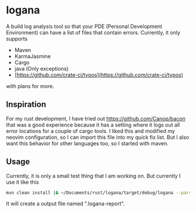 # logana

A build log analysis tool so that your PDE (Personal Development Environment) can have a list of files that contain errors.
Currently, it only supports 
- Maven
- KarmaJasmine
- Cargo
- java (Only exceptions)
- [https://github.com/crate-ci/typos](https://github.com/crate-ci/typos)

with plans for more.

## Inspiration
For my rust development, I have tried out https://github.com/Canop/bacon that was a good experience because it has a setting where it logs out all error locations for a couple of cargo tools. I liked this and modified my neovim configuration, so I can import this file into my quick fix list. But I also want this behavior for other languages too, so I started with maven.

## Usage
Currently, it is only a small test thing that I am working on. But currently I use it like this
``` bash
mvn clean install |& ~/Documents/rust/logana/target/debug/logana --parser maven --input stdin
```
It will create a output file named ".logana-report".
